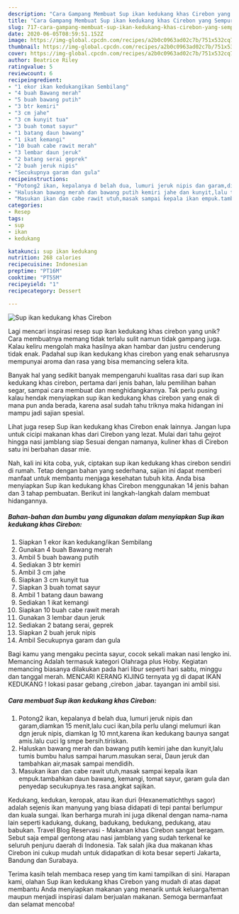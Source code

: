 ```yaml
---
description: "Cara Gampang Membuat Sup ikan kedukang khas Cirebon yang Sempurna"
title: "Cara Gampang Membuat Sup ikan kedukang khas Cirebon yang Sempurna"
slug: 717-cara-gampang-membuat-sup-ikan-kedukang-khas-cirebon-yang-sempurna
date: 2020-06-05T08:59:51.152Z
image: https://img-global.cpcdn.com/recipes/a2b0c0963ad02c7b/751x532cq70/sup-ikan-kedukang-khas-cirebon-foto-resep-utama.jpg
thumbnail: https://img-global.cpcdn.com/recipes/a2b0c0963ad02c7b/751x532cq70/sup-ikan-kedukang-khas-cirebon-foto-resep-utama.jpg
cover: https://img-global.cpcdn.com/recipes/a2b0c0963ad02c7b/751x532cq70/sup-ikan-kedukang-khas-cirebon-foto-resep-utama.jpg
author: Beatrice Riley
ratingvalue: 5
reviewcount: 6
recipeingredient:
- "1 ekor ikan kedukangikan Sembilang"
- "4 buah Bawang merah"
- "5 buah bawang putih"
- "3 btr kemiri"
- "3 cm jahe"
- "3 cm kunyit tua"
- "3 buah tomat sayur"
- "1 batang daun bawang"
- "1 ikat kemangi"
- "10 buah cabe rawit merah"
- "3 lembar daun jeruk"
- "2 batang serai geprek"
- "2 buah jeruk nipis"
- "Secukupnya garam dan gula"
recipeinstructions:
- "Potong2 ikan, kepalanya d belah dua, lumuri jeruk nipis dan garam,diamkan 15 menit,lalu cuci ikan,bila perlu ulangi melumuri ikan dgn jeruk nipis, diamkan lg 10 mnt,karena ikan kedukang baunya sangat amis.lalu cuci lg smpe bersih.tiriskan."
- "Haluskan bawang merah dan bawang putih kemiri jahe dan kunyit,lalu tumis bumbu halus sampai harum.masukan serai, Daun jeruk dan tambahkan air,masak sampai mendidih."
- "Masukan ikan dan cabe rawit utuh,masak sampai kepala ikan empuk.tambahkan daun bawang, kemangi, tomat sayur, garam gula dan penyedap secukupnya.tes rasa.angkat sajikan."
categories:
- Resep
tags:
- sup
- ikan
- kedukang

katakunci: sup ikan kedukang 
nutrition: 268 calories
recipecuisine: Indonesian
preptime: "PT16M"
cooktime: "PT55M"
recipeyield: "1"
recipecategory: Dessert

---
```



![Sup ikan kedukang khas Cirebon](https://img-global.cpcdn.com/recipes/a2b0c0963ad02c7b/751x532cq70/sup-ikan-kedukang-khas-cirebon-foto-resep-utama.jpg)

Lagi mencari inspirasi resep sup ikan kedukang khas cirebon yang unik? Cara membuatnya memang tidak terlalu sulit namun tidak gampang juga. Kalau keliru mengolah maka hasilnya akan hambar dan justru cenderung tidak enak. Padahal sup ikan kedukang khas cirebon yang enak seharusnya mempunyai aroma dan rasa yang bisa memancing selera kita.

Banyak hal yang sedikit banyak mempengaruhi kualitas rasa dari sup ikan kedukang khas cirebon, pertama dari jenis bahan, lalu pemilihan bahan segar, sampai cara membuat dan menghidangkannya. Tak perlu pusing kalau hendak menyiapkan sup ikan kedukang khas cirebon yang enak di mana pun anda berada, karena asal sudah tahu triknya maka hidangan ini mampu jadi sajian spesial.

Lihat juga resep Sup ikan kedukang khas Cirebon enak lainnya. Jangan lupa untuk cicipi makanan khas dari Cirebon yang lezat. Mulai dari tahu gejrot hingga nasi jamblang siap Sesuai dengan namanya, kuliner khas di Cirebon satu ini berbahan dasar mie.


Nah, kali ini kita coba, yuk, ciptakan sup ikan kedukang khas cirebon sendiri di rumah. Tetap dengan bahan yang sederhana, sajian ini dapat memberi manfaat untuk membantu menjaga kesehatan tubuh kita. Anda bisa menyiapkan Sup ikan kedukang khas Cirebon menggunakan 14 jenis bahan dan 3 tahap pembuatan. Berikut ini langkah-langkah dalam membuat hidangannya.

<!--inarticleads1-->

##### Bahan-bahan dan bumbu yang digunakan dalam menyiapkan Sup ikan kedukang khas Cirebon:

1. Siapkan 1 ekor ikan kedukang/ikan Sembilang
1. Gunakan 4 buah Bawang merah
1. Ambil 5 buah bawang putih
1. Sediakan 3 btr kemiri
1. Ambil 3 cm jahe
1. Siapkan 3 cm kunyit tua
1. Siapkan 3 buah tomat sayur
1. Ambil 1 batang daun bawang
1. Sediakan 1 ikat kemangi
1. Siapkan 10 buah cabe rawit merah
1. Gunakan 3 lembar daun jeruk
1. Sediakan 2 batang serai, geprek
1. Siapkan 2 buah jeruk nipis
1. Ambil Secukupnya garam dan gula


Bagi kamu yang mengaku pecinta sayur, cocok sekali makan nasi lengko ini. Memancing Adalah termasuk kategori Olahraga plus Hoby. Kegiatan memancing biasanya dilakukan pada hari libur seperti hari sabtu, minggu dan tanggal merah. MENCARI KERANG KIJING ternyata yg di dapat IKAN KEDUKANG ! lokasi pasar gebang ,cirebon ,jabar. tayangan ini ambil sisi. 

<!--inarticleads2-->

##### Cara membuat Sup ikan kedukang khas Cirebon:

1. Potong2 ikan, kepalanya d belah dua, lumuri jeruk nipis dan garam,diamkan 15 menit,lalu cuci ikan,bila perlu ulangi melumuri ikan dgn jeruk nipis, diamkan lg 10 mnt,karena ikan kedukang baunya sangat amis.lalu cuci lg smpe bersih.tiriskan.
1. Haluskan bawang merah dan bawang putih kemiri jahe dan kunyit,lalu tumis bumbu halus sampai harum.masukan serai, Daun jeruk dan tambahkan air,masak sampai mendidih.
1. Masukan ikan dan cabe rawit utuh,masak sampai kepala ikan empuk.tambahkan daun bawang, kemangi, tomat sayur, garam gula dan penyedap secukupnya.tes rasa.angkat sajikan.


Kedukang, kedukan, keropak, atau ikan duri (Hexanematichthys sagor) adalah sejenis ikan manyung yang biasa didapati di tepi pantai berlumpur dan kuala sungai. Ikan berharga murah ini juga dikenal dengan nama-nama lain seperti kadukang, dukang, badukang, bedukang, pedukang, atau babukan. Travel Blog Reservasi - Makanan khas Cirebon sangat beragam. Sebut saja empal gentong atau nasi jamblang yang sudah terkenal ke seluruh penjuru daerah di Indonesia. Tak salah jika dua makanan khas Cirebon ini cukup mudah untuk didapatkan di kota besar seperti Jakarta, Bandung dan Surabaya. 

Terima kasih telah membaca resep yang tim kami tampilkan di sini. Harapan kami, olahan Sup ikan kedukang khas Cirebon yang mudah di atas dapat membantu Anda menyiapkan makanan yang menarik untuk keluarga/teman maupun menjadi inspirasi dalam berjualan makanan. Semoga bermanfaat dan selamat mencoba!

